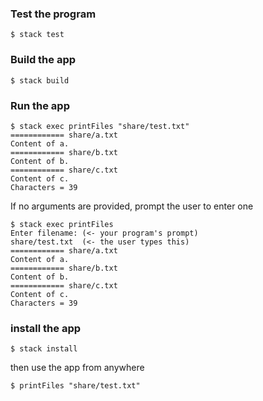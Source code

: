 ### Test the program
```
$ stack test
```

### Build the app
```
$ stack build
```

### Run the app
```
$ stack exec printFiles "share/test.txt"
============ share/a.txt
Content of a.
============ share/b.txt
Content of b.
============ share/c.txt
Content of c.
Characters = 39
```

If no arguments are provided, prompt the user to enter one
```
$ stack exec printFiles
Enter filename: (<- your program's prompt)
share/test.txt  (<- the user types this)
============ share/a.txt
Content of a.
============ share/b.txt
Content of b.
============ share/c.txt
Content of c.
Characters = 39
```

### install the app
```
$ stack install
```

then use the app from anywhere
```
$ printFiles "share/test.txt"
```
